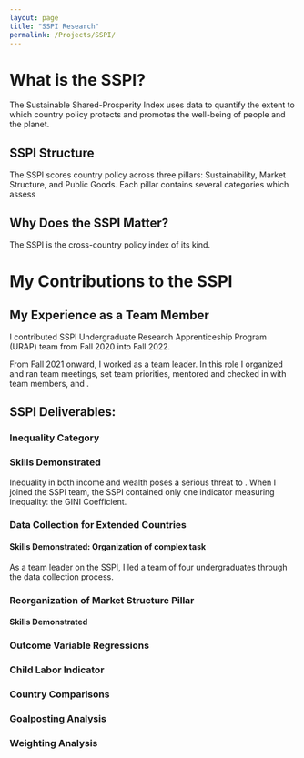 ```yaml
---
layout: page
title: "SSPI Research"
permalink: /Projects/SSPI/
---
```


# What is the SSPI?

The Sustainable Shared-Prosperity Index uses data to quantify the extent to which country policy protects and promotes the well-being of people and the planet.  

## SSPI Structure
The SSPI scores country policy across three pillars: Sustainability,
Market Structure, and Public Goods.  Each pillar contains several categories
which assess

## Why Does the SSPI Matter?
The SSPI is the cross-country policy index of its kind.

# My Contributions to the SSPI

## My Experience as a Team Member
I contributed SSPI Undergraduate Research Apprenticeship Program (URAP) team from Fall 2020 into Fall 2022.   

From Fall 2021 onward, I worked as a team leader.  In this role I organized and ran team meetings, set team priorities, mentored and checked in with team members, and .  

## SSPI Deliverables:

### Inequality Category
### Skills Demonstrated
Inequality in both income and wealth poses a serious threat to .  When I joined
the SSPI team, the SSPI contained only one indicator measuring inequality: the
GINI Coefficient.  

### Data Collection for Extended Countries
#### Skills Demonstrated: Organization of complex task
As a team leader on the SSPI, I led a team of four undergraduates through the
data collection process.  

### Reorganization of Market Structure Pillar
#### Skills Demonstrated

### Outcome Variable Regressions

### Child Labor Indicator

### Country Comparisons

### Goalposting Analysis

### Weighting Analysis
